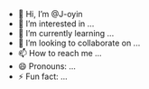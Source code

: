 - 👋 Hi, I’m @J-oyin
- 👀 I’m interested in ...
- 🌱 I’m currently learning ...
- 💞️ I’m looking to collaborate on ...
- 📫 How to reach me ...
- 😄 Pronouns: ...
- ⚡ Fun fact: ...

<!---
J-oyin/J-oyin is a ✨ special ✨ repository because its `README.md` (this file) appears on your GitHub profile.
You can click the Preview link to take a look at your changes.
--->

